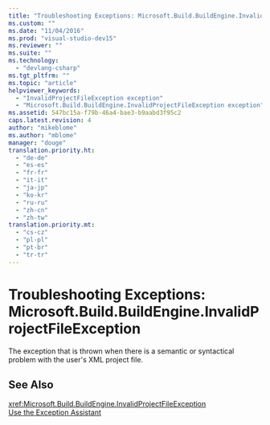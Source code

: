 ```yaml
---
title: "Troubleshooting Exceptions: Microsoft.Build.BuildEngine.InvalidProjectFileException | Microsoft Docs"
ms.custom: ""
ms.date: "11/04/2016"
ms.prod: "visual-studio-dev15"
ms.reviewer: ""
ms.suite: ""
ms.technology: 
  - "devlang-csharp"
ms.tgt_pltfrm: ""
ms.topic: "article"
helpviewer_keywords: 
  - "InvalidProjectFileException exception"
  - "Microsoft.Build.BuildEngine.InvalidProjectFileException exception"
ms.assetid: 547bc15a-f79b-46a4-bae3-b9aabd3f95c2
caps.latest.revision: 4
author: "mikeblome"
ms.author: "mblome"
manager: "douge"
translation.priority.ht: 
  - "de-de"
  - "es-es"
  - "fr-fr"
  - "it-it"
  - "ja-jp"
  - "ko-kr"
  - "ru-ru"
  - "zh-cn"
  - "zh-tw"
translation.priority.mt: 
  - "cs-cz"
  - "pl-pl"
  - "pt-br"
  - "tr-tr"
---
```

# Troubleshooting Exceptions: Microsoft.Build.BuildEngine.InvalidProjectFileException
The exception that is thrown when there is a semantic or syntactical problem with the user's XML project file.  
  
## See Also  
 <xref:Microsoft.Build.BuildEngine.InvalidProjectFileException>   
 [Use the Exception Assistant](../Topic/How%20to:%20Use%20the%20Exception%20Assistant.md)